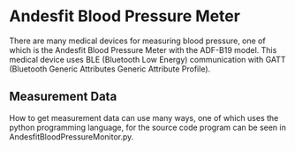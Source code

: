 # Andesfit Blood Pressure Meter
There are many medical devices for measuring blood pressure, one of which is the Andesfit Blood Pressure Meter with the ADF-B19 model. This medical device uses BLE (Bluetooth Low Energy) communication with GATT (Bluetooth Generic Attributes Generic Attribute Profile).

## Measurement Data
How to get measurement data can use many ways, one of which uses the python programming language, for the source code program can be seen in AndesfitBloodPressureMonitor.py.